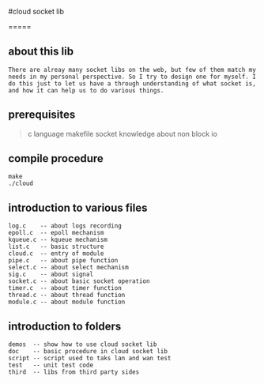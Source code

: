 
#cloud socket lib

=====

## about this lib
    There are alreay many socket libs on the web, but few of them match my needs in my personal perspective. So I try to design one for myself. I do this just to let us have a through understanding of what socket is, and how it can help us to do various things.

## prerequisites

> c language
> makefile
> socket knowledge
> about non block io

## compile procedure

	make
	./cloud

## introduction to various files

	log.c    -- about logs recording
	epoll.c  -- epoll mechanism
	kqueue.c -- kqueue mechanism
	list.c   -- basic structure
	cloud.c  -- entry of module
	pipe.c   -- about pipe function
	select.c -- about select mechanism
	sig.c    -- about signal
	socket.c -- about basic socket operation
	timer.c  -- about timer function
	thread.c -- about thread function
	module.c -- about module function


## introduction to folders

	demos  -- show how to use cloud socket lib
	doc    -- basic procedure in cloud socket lib
	script -- script used to taks lan and wan test
	test   -- unit test code
	third  -- libs from third party sides

